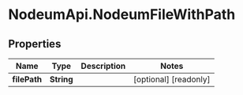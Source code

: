 # NodeumApi.NodeumFileWithPath

## Properties

Name | Type | Description | Notes
------------ | ------------- | ------------- | -------------
**filePath** | **String** |  | [optional] [readonly] 


